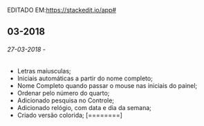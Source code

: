 EDITADO EM:https://stackedit.io/app#


## **03-2018**

###### 27-03-2018 -
- Letras maíusculas;
- Iniciais automáticas a partir do nome completo;
- Nome Completo quando passar o mouse nas iniciais do painel;
- Ordenar pelo número do quarto;
- Adicionado pesquisa no Controle;
- Adicionado relógio, com data e dia da semana;
- Criado versão colorida;
[========]
